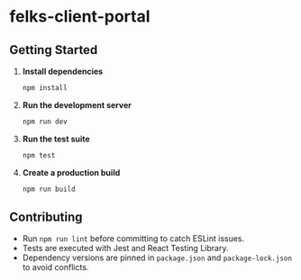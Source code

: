 # felks-client-portal

## Getting Started

1. **Install dependencies**

   ```bash
   npm install
   ```

2. **Run the development server**

   ```bash
   npm run dev
   ```

3. **Run the test suite**

   ```bash
   npm test
   ```

4. **Create a production build**

   ```bash
   npm run build
   ```

## Contributing

- Run `npm run lint` before committing to catch ESLint issues.
- Tests are executed with Jest and React Testing Library.
- Dependency versions are pinned in `package.json` and `package-lock.json` to avoid conflicts.

